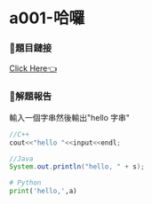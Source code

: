# a001-哈囉 

### 🔗題目鏈接

[Click Here👈](https://zerojudge.tw/ShowProblem?problemid=a001)

### 📃解題報告

輸入一個字串然後輸出"hello 字串"

```c++
//C++
cout<<"hello "<<input<<endl;
```

```java
//Java
System.out.println("hello, " + s);
```

```py
# Python
print('hello,',a)
```

